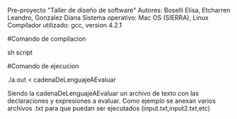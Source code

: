 Pre-proyecto "Taller de diseño de software"
Autores: Boselli Elisa, Etcharren Leandro, Gonzalez Diana
Sistema operativo: Mac OS (SIERRA), Linux
Compilador utilizado: gcc, version 4.2.1

#Comando de compilacion

sh script 

#Comando de ejecucion

./a.out < cadenaDeLenguajeAEvaluar

Siendo la cadenaDeLenguajeAEvaluar un archivo de texto con las declaraciones y expresiones a evaluar. Como ejemplo
se anexan varios archivos .txt para que puedan ser ejecutados (input.txt,input2.txt,etc)